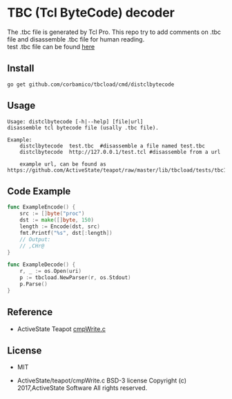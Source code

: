 
# TBC (Tcl ByteCode) decoder

The .tbc file is generated by Tcl Pro. This repo try to add comments on .tbc file and disassemble .tbc file for human reading.  
test  .tbc file can be found [here](https://github.com/ActiveState/teapot/tree/master/lib/tbcload/tests/tbc10)

## Install

``` shell
go get github.com/corbamico/tbcload/cmd/distclbytecode
```

## Usage

``` shell
Usage: distclbytecode [-h|--help] [file|url]
disassemble tcl bytecode file (usally .tbc file).

Example:
    distclbytecode  test.tbc  #disassemble a file named test.tbc
    distclbytecode  http://127.0.0.1/test.tcl #disassemble from a url

    example url, can be found as https://github.com/ActiveState/teapot/raw/master/lib/tbcload/tests/tbc10/proc.tbc
```

## Code Example

``` go
func ExampleEncode() {
    src := []byte("proc")
    dst := make([]byte, 150)
    length := Encode(dst, src)
    fmt.Printf("%s", dst[:length])
    // Output:
    // ,CHr@
}

func ExampleDecode() {
    r, _ := os.Open(uri)
    p := tbcload.NewParser(r, os.Stdout)
    p.Parse()
}

```

## Reference

- ActiveState Teapot [cmpWrite.c](https://github.com/ActiveState/teapot/blob/master/lib/tclcompiler/cmpWrite.c)

## License

- MIT

- ActiveState/teapot/cmpWrite.c BSD-3 license Copyright (c) 2017,ActiveState Software All rights reserved.
